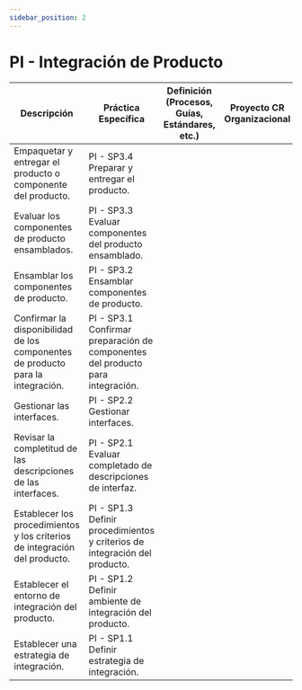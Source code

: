 ```yaml
---
sidebar_position: 2
---
```


# PI - Integración de Producto

| Descripción                                                                 | Práctica Específica                                                  | Definición (Procesos, Guías, Estándares, etc.) | Proyecto CR Organizacional | Proyecto Zeitgeist | Proyecto Departamental |
|----------------------------------------------------------------------------|----------------------------------------------------------------------|------------------------------------------------|--------------------------|--------------------|------------------------|
| Empaquetar y entregar el producto o componente del producto.               | PI - SP3.4 Preparar y entregar el producto.                          |                                                |                          |                    |                        |
| Evaluar los componentes de producto ensamblados.                           | PI - SP3.3 Evaluar componentes del producto ensamblado.              |                                                |                          |                    |                        |
| Ensamblar los componentes de producto.                                     | PI - SP3.2 Ensamblar componentes de producto.                        |                                                |                          |                    |                        |
| Confirmar la disponibilidad de los componentes de producto para la integración. | PI - SP3.1 Confirmar preparación de componentes del producto para integración. |                                                |                          |                    |                        |
| Gestionar las interfaces.                                                  | PI - SP2.2 Gestionar interfaces.                                     |                                                |                          |                    |                        |
| Revisar la completitud de las descripciones de las interfaces.             | PI - SP2.1 Evaluar completado de descripciones de interfaz.          |                                                |                          |                    |                        |
| Establecer los procedimientos y los criterios de integración del producto. | PI - SP1.3 Definir procedimientos y criterios de integración del producto. |                                                |                          |                    |                        |
| Establecer el entorno de integración del producto.                         | PI - SP1.2 Definir ambiente de integración del producto.             |                                                |                          |                    |                        |
| Establecer una estrategia de integración.                                  | PI - SP1.1 Definir estrategia de integración.                        |                                                |                          |                    |                        |
